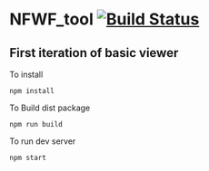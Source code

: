 # NFWF_tool [![Build Status](https://travis-ci.com/nemac/NFWF_tool.svg?branch=production)](https://travis-ci.com/nemac/NFWF_tool)

 
## First iteration of basic viewer

To install
```
npm install
```

To Build dist package
```
npm run build
```

To run dev server
```
npm start
```
